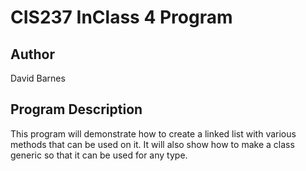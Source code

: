 # CIS237 InClass 4 Program

## Author
David Barnes

## Program Description
This program will demonstrate how to create a linked list with various
methods that can be used on it. It will also show how to make a class
generic so that it can be used for any type.
